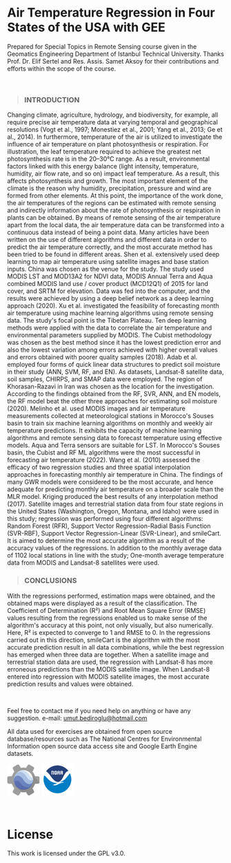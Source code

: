 # Air Temperature Regression in Four States of the USA with GEE

Prepared for Special Topics in Remote Sensing course given in the Geomatics Engineering Department of Istanbul Technical University. Thanks Prof. Dr. Elif Sertel and Res. Assis. Samet Aksoy for their contributions and efforts within the scope of the course.

<br>

> ### **INTRODUCTION**
Changing climate, agriculture, hydrology, and biodiversity, for example, all require precise air temperature data at varying temporal and geographical resolutions (Vogt et al., 1997; Monestiez et al., 2001; Yang et al., 2013; Ge et al., 2014). In furthermore, temperature of the air is utilized to investigate the influence of air temperature on plant photosynthesis or respiration. For illustration, the leaf temperature required to achieve the greatest net photosynthesis rate is in the 20–30°C range. As a result, environmental factors linked with this energy balance (light intensity, temperature, humidity, air flow rate, and so on) impact leaf temperature. As a result, this affects photosynthesis and growth. The most important element of the climate is the reason why humidity, precipitation, pressure and wind are formed from other elements. At this point, the importance of the work done, the air temperatures of the regions can be estimated with remote sensing and indirectly information about the rate of photosynthesis or respiration in plants can be obtained. By means of remote sensing of the air temperature apart from the local data, the air temperature data can be transformed into a continuous data instead of being a point data. Many articles have been written on the use of different algorithms and different data in order to predict the air temperature correctly, and the most accurate method has been tried to be found in different areas.
Shen et al. extensively used deep learning to map air temperature using satellite images and base station inputs. China was chosen as the venue for the study. The study used MODIS LST and MOD13A2 for NDVI data, MODIS Annual Terra and Aqua combined MODIS land use / cover product (MCD12Q1) of 2015 for land cover, and SRTM for elevation. Data was fed into the computer, and the results were achieved by using a deep belief network as a deep learning approach (2020). Xu et al. investigated the feasibility of forecasting month air temperature using machine learning algorithms using remote sensing data. The study's focal point is the Tibetan Plateau. Ten deep learning methods were applied with the data to correlate the air temperature and environmental parameters supplied by MODIS. The Cubist methodology was chosen as the best method since it has the lowest prediction error and also the lowest variation among errors achieved with higher overall values and errors obtained with poorer quality samples (2018). Adab et al. employed four forms of quick linear data structures to predict soil moisture in their study (ANN, SVM, RF, and EN). As datasets, Landsat-8 satellite data, soil samples, CHIRPS, and SMAP data were employed. The region of Khorasan-Razavi in Iran was chosen as the location for the investigation. According to the findings obtained from the RF, SVR, ANN, and EN models, the RF model beat the other three approaches for estimating soil moisture (2020). Melinho et al. used MODIS images and air temperature measurements collected at meteorological stations in Morocco's Souses basin to train six machine learning algorithms on monthly and weekly air temperature predictions. It exhibits the capacity of machine learning algorithms and remote sensing data to forecast temperature using effective models. Aqua and Terra sensors are suitable for LST. In Morocco's Souses basin, the Cubist and RF ML algorithms were the most successful in forecasting air temperature (2022). Wang et al. (2010) assessed the efficacy of two regression studies and three spatial interpolation approaches in forecasting monthly air temperature in China. The findings of many GWR models were considered to be the most accurate, and hence adequate for predicting monthly air temperature on a broader scale than the MLR model. Kriging produced the best results of any interpolation method (2017).
Satellite images and terrestrial station data from four state regions in the United States (Washington, Oregon, Montana, and Idaho) were used in this study; regression was performed using four different algorithms: Random Forest (RFR), Support Vector Regression-Radial Basis Function (SVR-RBF), Support Vector Regression-Linear (SVR-Linear), and smileCart. It is aimed to determine the most accurate algorithm as a result of the accuracy values of the regressions. In addition to the monthly average data of 1102 local stations in line with the study; One-month average temperature data from MODIS and Landsat-8 satellites were used.

> ### **CONCLUSIONS**
With the regressions performed, estimation maps were obtained, and the obtained maps were displayed as a result of the classification. The Coefficient of Determination (R²) and Root Mean Square Error (RMSE) values resulting from the regressions enabled us to make sense of the algorithm's accuracy at this point, not only visually, but also numerically. Here, R² is expected to converge to 1 and RMSE to 0. In the regressions carried out in this direction, smileCart is the algorithm with the most accurate prediction result in all data combinations, while the best regression has emerged when three data are together. When a satellite image and terrestrial station data are used, the regression with Landsat-8 has more erroneous predictions than the MODIS satellite image. When Landsat-8 entered into regression with MODIS satellite images, the most accurate prediction results and values were obtained.

<br>

Feel free to contact me if you need help on anything or have any suggestion. e-mail: umut.bediroglu@hotmail.com


All data used for exercises are obtained from open source database/resources such as The National Centres for Environmental Information open source data access site and Google Earth Engine datasets.

<p align="left">
<img src="https://github.com/ubediroglu/gee-airtemperature-regression/blob/main/images/gee.png" width="75"/> <img src="https://github.com/ubediroglu/gee-airtemperature-regression/blob/main/images/noaa.png" width="75"/> 
</p>

<br>

# License
This work is licensed under the GPL v3.0.
